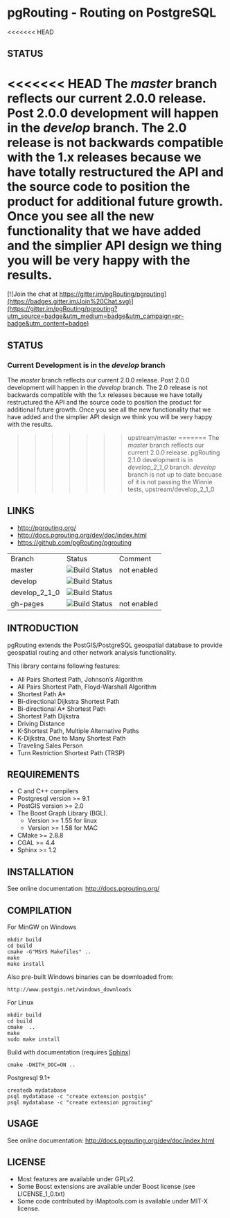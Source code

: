 # pgRouting - Routing on PostgreSQL

<<<<<<< HEAD

## STATUS

<<<<<<< HEAD
The *master* branch reflects our current 2.0.0 release. Post 2.0.0 development will happen in the *develop* branch. The 2.0 release is not backwards compatible with the 1.x releases because we have totally restructured the API and the source code to position the product for additional future growth. Once you see all the new functionality that we have added and the simplier API design we thing you will be very happy with the results.
=======
[![Join the chat at https://gitter.im/pgRouting/pgrouting](https://badges.gitter.im/Join%20Chat.svg)](https://gitter.im/pgRouting/pgrouting?utm_source=badge&utm_medium=badge&utm_campaign=pr-badge&utm_content=badge)

## STATUS

### Current Development is in the *develop* branch

The *master* branch reflects our current 2.0.0 release. Post 2.0.0 development will happen in the *develop* branch. The 2.0 release is not backwards compatible with the 1.x releases because we have totally restructured the API and the source code to position the product for additional future growth. Once you see all the new functionality that we have added and the simplier API design we think you will be very happy with the results.
>>>>>>> upstream/master
=======
The *master* branch reflects our current 2.0.0 release. 
pgRouting 2.1.0 development is in *develop_2_1_0* branch.
*develop* branch is not up to date becuase of it is not passing the Winnie tests,
>>>>>>> upstream/develop_2_1_0

## LINKS

* http://pgrouting.org/ 
* http://docs.pgrouting.org/dev/doc/index.html
* https://github.com/pgRouting/pgrouting

<table>
	<tr>
		<td>Branch</td>
		<td>Status</td>
		<td>Comment</td>
	</tr>
	<tr>
		<td>master</td>
		<td><img src="https://travis-ci.org/pgRouting/pgrouting.png?branch=master" alt="Build Status"/></td>
		<td>not enabled</td>
	</tr>
	<tr>
		<td>develop</td>
		<td><img src="https://travis-ci.org/pgRouting/pgrouting.png?branch=develop" alt="Build Status"/></td>
		<td></td>
	</tr>
        <tr>
                <td>develop_2_1_0</td>
                <td><img src="https://travis-ci.org/pgRouting/pgrouting.png?branch=develop_2_1_0" alt="Build Status"/></td>
                <td></td>
        </tr>
	<tr>
		<td>gh-pages</td>
		<td><img src="https://travis-ci.org/pgRouting/pgrouting.png?branch=gh-pages" alt="Build Status"/></td>
		<td>not enabled</td>
	</tr>
</table>

## INTRODUCTION

pgRouting extends the PostGIS/PostgreSQL geospatial database to provide geospatial routing and other network analysis functionality.

This library contains following features:

* All Pairs Shortest Path, Johnson’s Algorithm
* All Pairs Shortest Path, Floyd-Warshall Algorithm
* Shortest Path A*
* Bi-directional Dijkstra Shortest Path
* Bi-directional A* Shortest Path
* Shortest Path Dijkstra
* Driving Distance
* K-Shortest Path, Multiple Alternative Paths
* K-Dijkstra, One to Many Shortest Path
* Traveling Sales Person
* Turn Restriction Shortest Path (TRSP)


## REQUIREMENTS

* C and C++ compilers
* Postgresql version >= 9.1
* PostGIS version >= 2.0
* The Boost Graph Library (BGL).
  * Version >= 1.55 for linux
  * Version >= 1.58 for MAC
* CMake >= 2.8.8
* CGAL >= 4.4
* Sphinx >= 1.2

## INSTALLATION

See online documentation: http://docs.pgrouting.org/

## COMPILATION

For MinGW on Windows

	mkdir build
	cd build
	cmake -G"MSYS Makefiles" ..
	make
	make install

Also pre-built Windows binaries can be downloaded from:

    http://www.postgis.net/windows_downloads

For Linux
	
	mkdir build
	cd build
	cmake  ..
	make
	sudo make install

Build with documentation (requires [Sphinx](http://sphinx-doc.org/))

	cmake -DWITH_DOC=ON ..

Postgresql 9.1+

	createdb mydatabase
	psql mydatabase -c "create extension postgis"
	psql mydatabase -c "create extension pgrouting"

## USAGE

See online documentation: http://docs.pgrouting.org/dev/doc/index.html


## LICENSE

* Most features are available under GPLv2.
* Some Boost extensions are available under Boost license (see LICENSE_1_0.txt)
* Some code contributed by iMaptools.com is available under MIT-X license.
